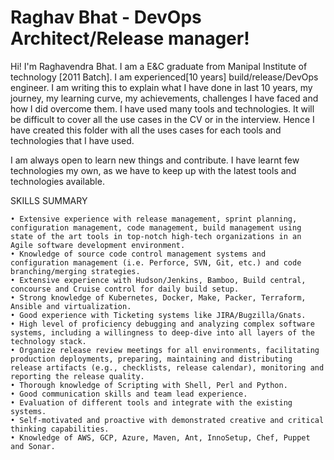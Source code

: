 

# Raghav Bhat - DevOps Architect/Release manager!

Hi! I'm Raghavendra Bhat. I am a E&C graduate from Manipal Institute of technology [2011 Batch]. I am experienced[10 years] build/release/DevOps engineer. 
I am writing this to explain what I have done in last 10 years, my journey, my learning curve, my achievements, challenges I have faced and how I did overcome them. I have used many tools and technologies. It will be difficult to cover all the use cases in the CV or in the interview. Hence I have created this folder with all the uses cases for each tools and technologies that I have used. 

I am always open to learn new things and contribute. I have learnt few technologies my own, as we have to keep up with the latest tools and technologies available.

SKILLS SUMMARY

    • Extensive experience with release management, sprint planning, configuration management, code management, build management using state of the art tools in top-notch high-tech organizations in an Agile software development environment.
    • Knowledge of source code control management systems and configuration management (i.e. Perforce, SVN, Git, etc.) and code branching/merging strategies. 
    • Extensive experience with Hudson/Jenkins, Bamboo, Build central, concourse and Cruise control for daily build setup.
    • Strong knowledge of Kubernetes, Docker, Make, Packer, Terraform, Ansible and virtualization.
    • Good experience with Ticketing systems like JIRA/Bugzilla/Gnats.
    • High level of proficiency debugging and analyzing complex software systems, including a willingness to deep-dive into all layers of the technology stack.
    • Organize release review meetings for all environments, facilitating production deployments, preparing, maintaining and distributing release artifacts (e.g., checklists, release calendar), monitoring and reporting the release quality.
    • Thorough knowledge of Scripting with Shell, Perl and Python.
    • Good communication skills and team lead experience.
    • Evaluation of different tools and integrate with the existing systems.
    • Self-motivated and proactive with demonstrated creative and critical thinking capabilities.
    • Knowledge of AWS, GCP, Azure, Maven, Ant, InnoSetup, Chef, Puppet and Sonar.
